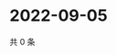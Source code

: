 # 2022-09-05

共 0 条

<!-- BEGIN WEIBO -->
<!-- 最后更新时间 Mon Sep 05 2022 14:36:34 GMT+0800 (China Standard Time) -->

<!-- END WEIBO -->
